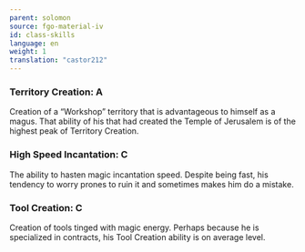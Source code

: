 ```yaml
---
parent: solomon
source: fgo-material-iv
id: class-skills
language: en
weight: 1
translation: "castor212"
---
```


### Territory Creation: A

Creation of a “Workshop” territory that is advantageous to himself as a magus.
That ability of his that had created the Temple of Jerusalem is of the highest peak of Territory Creation.

### High Speed Incantation: C

The ability to hasten magic incantation speed.
Despite being fast, his tendency to worry prones to ruin it and sometimes makes him do a mistake.

### Tool Creation: C

Creation of tools tinged with magic energy.
Perhaps because he is specialized in contracts, his Tool Creation ability is on average level.
